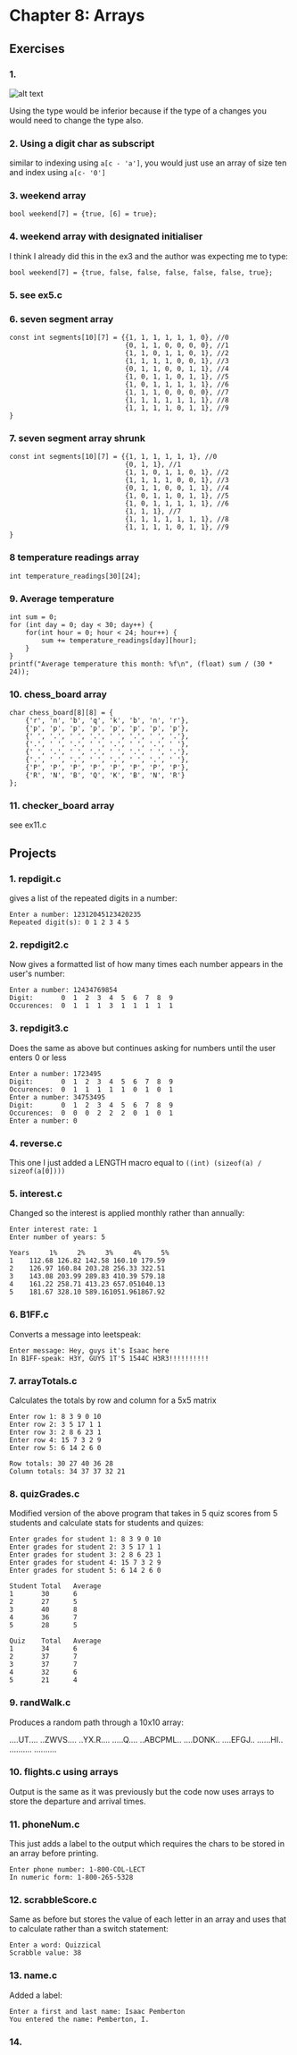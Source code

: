 # Chapter 8: Arrays

## Exercises

### 1. 
![alt text](<./Screenshots/ex1.png>)

Using the type would be inferior because if the type of a changes you would need to change the type also.

### 2. Using a digit char as subscript

similar to indexing using `a[c - 'a']`, you would just use an array of size ten and index using `a[c- '0']`

### 3. weekend array

`bool weekend[7] = {true, [6] = true};`

### 4. weekend array with designated initialiser

I think I already did this in the ex3 and the author was expecting me to type:

`bool weekend[7] = {true, false, false, false, false, false, true};`

### 5. see ex5.c

### 6. seven segment array

```
const int segments[10][7] = {{1, 1, 1, 1, 1, 1, 0}, //0
                             {0, 1, 1, 0, 0, 0, 0}, //1
                             {1, 1, 0, 1, 1, 0, 1}, //2
                             {1, 1, 1, 1, 0, 0, 1}, //3
                             {0, 1, 1, 0, 0, 1, 1}, //4
                             {1, 0, 1, 1, 0, 1, 1}, //5
                             {1, 0, 1, 1, 1, 1, 1}, //6
                             {1, 1, 1, 0, 0, 0, 0}, //7
                             {1, 1, 1, 1, 1, 1, 1}, //8
                             {1, 1, 1, 1, 0, 1, 1}, //9
}
```

### 7. seven segment array shrunk

```
const int segments[10][7] = {{1, 1, 1, 1, 1, 1}, //0
                             {0, 1, 1}, //1
                             {1, 1, 0, 1, 1, 0, 1}, //2
                             {1, 1, 1, 1, 0, 0, 1}, //3
                             {0, 1, 1, 0, 0, 1, 1}, //4
                             {1, 0, 1, 1, 0, 1, 1}, //5
                             {1, 0, 1, 1, 1, 1, 1}, //6
                             {1, 1, 1}, //7
                             {1, 1, 1, 1, 1, 1, 1}, //8
                             {1, 1, 1, 1, 0, 1, 1}, //9
}
```

### 8 temperature readings array

```
int temperature_readings[30][24];
```

### 9. Average temperature

```
int sum = 0;
for (int day = 0; day < 30; day++) {
    for(int hour = 0; hour < 24; hour++) {
        sum += temperature_readings[day][hour];
    }
}
printf("Average temperature this month: %f\n", (float) sum / (30 * 24));
```

### 10. chess_board array

```
char chess_board[8][8] = {
    {'r', 'n', 'b', 'q', 'k', 'b', 'n', 'r'},
    {'p', 'p', 'p', 'p', 'p', 'p', 'p', 'p'},
    {' ', '.', ' ', '.', ' ', '.', ' ', '.'},
    {'.', ' ', '.', ' ', '.', ' ', '.', ' '},
    {' ', '.', ' ', '.', ' ', '.', ' ', '.'},
    {'.', ' ', '.', ' ', '.', ' ', '.', ' '},
    {'P', 'P', 'P', 'P', 'P', 'P', 'P', 'P'},
    {'R', 'N', 'B', 'Q', 'K', 'B', 'N', 'R'}
};
```

### 11. checker_board array

see ex11.c

## Projects

### 1. repdigit.c

gives a list of the repeated digits in a number: 

    Enter a number: 12312045123420235
    Repeated digit(s): 0 1 2 3 4 5 

### 2. repdigit2.c

Now gives a formatted list of how many times each number appears in the user's number: 

    Enter a number: 12434769854
    Digit:       0  1  2  3  4  5  6  7  8  9 
    Occurences:  0  1  1  1  3  1  1  1  1  1 

### 3. repdigit3.c

Does the same as above but continues asking for numbers until the user enters 0 or less

    Enter a number: 1723495
    Digit:       0  1  2  3  4  5  6  7  8  9 
    Occurences:  0  1  1  1  1  1  0  1  0  1 
    Enter a number: 34753495
    Digit:       0  1  2  3  4  5  6  7  8  9 
    Occurences:  0  0  0  2  2  2  0  1  0  1 
    Enter a number: 0

### 4. reverse.c 

This one I just added a LENGTH macro equal to `((int) (sizeof(a) / sizeof(a[0])))`

### 5. interest.c

Changed so the interest is applied monthly rather than annually:

    Enter interest rate: 1
    Enter number of years: 5

    Years     1%     2%     3%     4%     5%
    1    112.68 126.82 142.58 160.10 179.59
    2    126.97 160.84 203.28 256.33 322.51
    3    143.08 203.99 289.83 410.39 579.18
    4    161.22 258.71 413.23 657.051040.13
    5    181.67 328.10 589.161051.961867.92

### 6. B1FF.c

Converts a message into leetspeak:

    Enter message: Hey, guys it's Isaac here
    In B1FF-speak: H3Y, GUY5 1T'5 1544C H3R3!!!!!!!!!!

### 7. arrayTotals.c

Calculates the totals by row and column for a 5x5 matrix 

    Enter row 1: 8 3 9 0 10
    Enter row 2: 3 5 17 1 1
    Enter row 3: 2 8 6 23 1
    Enter row 4: 15 7 3 2 9
    Enter row 5: 6 14 2 6 0

    Row totals: 30 27 40 36 28 
    Column totals: 34 37 37 32 21 

### 8. quizGrades.c

Modified version of the above program that takes in 5 quiz scores from 5 students and calculate stats for students and quizes:

    Enter grades for student 1: 8 3 9 0 10
    Enter grades for student 2: 3 5 17 1 1
    Enter grades for student 3: 2 8 6 23 1
    Enter grades for student 4: 15 7 3 2 9
    Enter grades for student 5: 6 14 2 6 0

    Student Total   Average
    1       30      6
    2       27      5
    3       40      8
    4       36      7
    5       28      5

    Quiz    Total   Average
    1       34      6
    2       37      7
    3       37      7
    4       32      6
    5       21      4

### 9. randWalk.c

Produces a random path through a 10x10 array:

....UT....
..ZWVS....
..YX.R....
.....Q....
..ABCPML..
....DONK..
....EFGJ..
......HI..
..........
..........

### 10. flights.c using arrays

Output is the same as it was previously but the code now uses arrays to store the departure and arrival times.

### 11. phoneNum.c

This just adds a label to the output which requires the chars to be stored in an array before printing.

    Enter phone number: 1-800-COL-LECT 
    In numeric form: 1-800-265-5328

### 12. scrabbleScore.c

Same as before but stores the value of each letter in an array and uses that to calculate rather than a switch statement:

    Enter a word: Quizzical
    Scrabble value: 38

### 13. name.c

Added a label:

    Enter a first and last name: Isaac Pemberton
    You entered the name: Pemberton, I.

### 14.